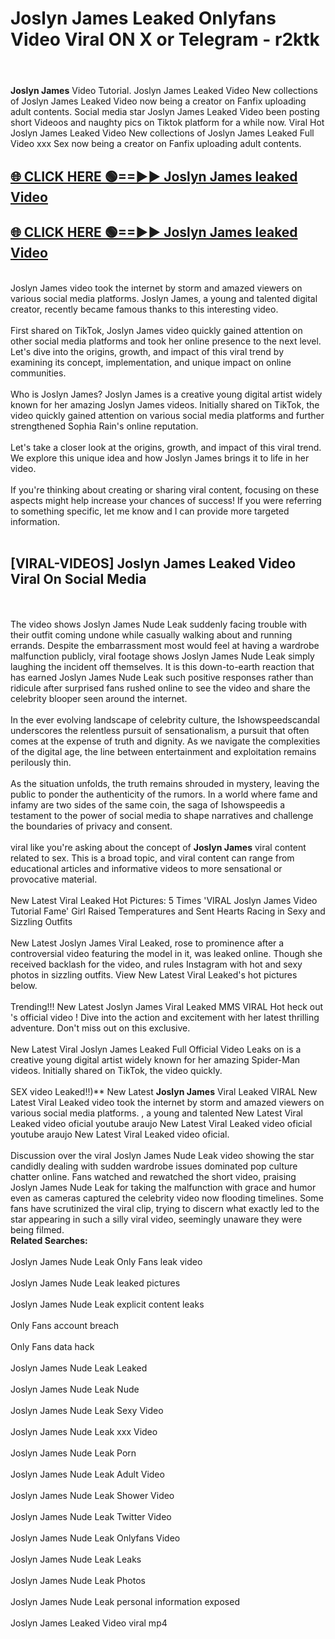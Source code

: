 <h1> Joslyn James Leaked Onlyfans Video Viral ON X or Telegram - r2ktk </h1>

# 
<br>
<strong>Joslyn James</strong> Video Tutorial. Joslyn James Leaked Video New collections of  Joslyn James Leaked Video now being a creator on Fanfix uploading adult contents. Social media star Joslyn James Leaked Video been posting short Videoos and naughty pics on Tiktok platform for a while now. Viral Hot Joslyn James Leaked Video New collections of Joslyn James Leaked Full Video xxx Sex now being a creator on Fanfix uploading adult contents.
<br>

## [🌐 CLICK HERE 🟢==►► Joslyn James leaked Video ](https://onlyclips.site?title=Joslyn_James&ref=git)


## [🌐 CLICK HERE 🟢==►► Joslyn James leaked Video ](https://onlyclips.site?title=Joslyn_James&ref=git)

<br>
Joslyn James video took the internet by storm and amazed viewers on various social media platforms. Joslyn James, a young and talented digital creator, recently became famous thanks to this interesting video.
<br><br>
First shared on TikTok, Joslyn James video quickly gained attention on other social media platforms and took her online presence to the next level. Let's dive into the origins, growth, and impact of this viral trend by examining its concept, implementation, and unique impact on online communities.
<br><br>
Who is Joslyn James? Joslyn James is a creative young digital artist widely known for her amazing Joslyn James videos. Initially shared on TikTok, the video quickly gained attention on various social media platforms and further strengthened Sophia Rain's online reputation.
<br><br>
Let's take a closer look at the origins, growth, and impact of this viral trend. We explore this unique idea and how Joslyn James brings it to life in her video.
<br><br>
If you're thinking about creating or sharing viral content, focusing on these aspects might help increase your chances of success! If you were referring to something specific, let me know and I can provide more targeted information.
<br><br>
<h2>[VIRAL-VIDEOS] Joslyn James Leaked Video Viral On Social Media</h2>
<br><br>
The video shows Joslyn James Nude Leak suddenly facing trouble with their outfit coming undone while casually walking about and running errands. Despite the embarrassment most would feel at having a wardrobe malfunction publicly, viral footage shows Joslyn James Nude Leak simply laughing the incident off themselves. It is this down-to-earth reaction that has earned Joslyn James Nude Leak such positive responses rather than ridicule after surprised fans rushed online to see the video and share the celebrity blooper seen around the internet.
<br><br>
In the ever evolving landscape of celebrity culture, the Ishowspeedscandal underscores the relentless pursuit of sensationalism, a pursuit that often comes at the expense of truth and dignity. As we navigate the complexities of the digital age, the line between entertainment and exploitation remains perilously thin.
<br><br>
As the situation unfolds, the truth remains shrouded in mystery, leaving the public to ponder the authenticity of the rumors. In a world where fame and infamy are two sides of the same coin, the saga of Ishowspeedis a testament to the power of social media to shape narratives and challenge the boundaries of privacy and consent.
<br><br>
viral like you're asking about the concept of <strong>Joslyn James</strong> viral content related to sex. This is a broad topic, and viral content can range from educational articles and informative videos to more sensational or provocative material.
<br><br>
New Latest Viral Leaked Hot Pictures: 5 Times 'VIRAL Joslyn James Video Tutorial Fame' Girl Raised Temperatures and Sent Hearts Racing in Sexy and Sizzling Outfits
<br><br>
New Latest Joslyn James Viral Leaked, rose to prominence after a controversial video featuring the model in it, was leaked online. Though she received backlash for the video, and rules Instagram with hot and sexy photos in sizzling outfits. View New Latest Viral Leaked's hot pictures below.
<br><br>
Trending!!! New Latest Joslyn James Viral Leaked MMS VIRAL Hot heck out 's official video ! Dive into the action and excitement with her latest thrilling adventure. Don't miss out on this exclusive.
<br><br>
New Latest Viral Joslyn James Leaked Full Official Video Leaks on  is a creative young digital artist widely known for her amazing Spider-Man videos. Initially shared on TikTok, the video quickly.
<br><br>
SEX video Leaked!!)** New Latest <strong>Joslyn James</strong> Viral Leaked VIRAL New Latest Viral Leaked video took the internet by storm and amazed viewers on various social media platforms. , a young and talented New Latest Viral Leaked video oficial youtube araujo New Latest Viral Leaked video oficial youtube araujo New Latest Viral Leaked video oficial.
<br><br>
Discussion over the viral Joslyn James Nude Leak video showing the star candidly dealing with sudden wardrobe issues dominated pop culture chatter online. Fans watched and rewatched the short video, praising Joslyn James Nude Leak for taking the malfunction with grace and humor even as cameras captured the celebrity video now flooding timelines. Some fans have scrutinized the viral clip, trying to discern what exactly led to the star appearing in such a silly viral video, seemingly unaware they were being filmed.
<br>
<strong>Related Searches:</strong>
<br><br>
Joslyn James Nude Leak Only Fans leak video
<br><br>
Joslyn James Nude Leak leaked pictures
<br><br>
Joslyn James Nude Leak explicit content leaks
<br><br>
Only Fans account breach
<br><br>
Only Fans data hack
<br><br>
Joslyn James Nude Leak Leaked
<br><br>
Joslyn James Nude Leak Nude
<br><br>
Joslyn James Nude Leak Sexy Video
<br><br>
Joslyn James Nude Leak xxx Video
<br><br>
Joslyn James Nude Leak Porn
<br><br>
Joslyn James Nude Leak Adult Video
<br><br>
Joslyn James Nude Leak Shower Video
<br><br>
Joslyn James Nude Leak Twitter Video
<br><br>
Joslyn James Nude Leak Onlyfans Video
<br><br>
Joslyn James Nude Leak Leaks
<br><br>
Joslyn James Nude Leak Photos
<br><br>
Joslyn James Nude Leak personal information exposed
<br><br>
Joslyn James Leaked Video viral mp4